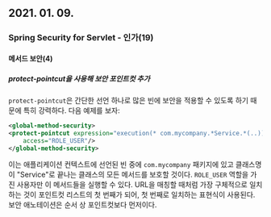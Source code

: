 ## 2021. 01. 09.

### Spring Security for Servlet - 인가(19)

#### 메서드 보안(4)

#####  protect-pointcut을 사용해 보안 포인트컷 추가

`protect-pointcut`은 간단한 선언 하나로 많은 빈에 보안을 적용할 수 있도록 하기 때문에 특히 강력하다. 다음 예제를 보자:

```xml
<global-method-security>
<protect-pointcut expression="execution(* com.mycompany.*Service.*(..))"
    access="ROLE_USER"/>
</global-method-security>
```

이는 애플리케이션 컨텍스트에 선언된 빈 중에 `com.mycompany` 패키지에 있고 클래스명이 "Service"로 끝나는 클래스의 모든 메서드를 보호할 것이다. `ROLE_USER` 역할을 가진 사용자만 이 메서드들을 실행할 수 있다. URL을 매칭할 때처럼 가장 구체적으로 일치하는 것이 포인트컷 리스트의 첫 번째가 되어, 첫 번째로 일치하는 표현식이 사용된다. 보안 애노테이션은 순서 상 포인트컷보다 먼저이다.